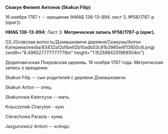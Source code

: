 **Скакун Филипп Антонов (Skakun Filip)**

16 ноября 1787 г -- крещение (НИАБ 136-13-894, лист 3, №58/1787-р
(ориг)).

**НИАБ 136-13-894:** Лист 3. **Метрическая запись №58/1787-р (ориг).**

![](./Осовская волость/Домашковичи деревня/Скакуны/Антон Катерина/media/83432a12d1be92b10adb03c91b3985e4f13850c8.png){width="6.496527777777778in"
height="1.1525984251968504in"}

Дедиловичская Покровская церковь. 16 ноября 1787 года. Метрическая
запись о крещении.

Skakun Filip -- сын родителей с деревни Домашковичи.

Skakun Anton -- отец.

Skakunowa Katerzyna -- мать.

Krauczonek Charyton - кум.

Cierachowa Parasia - кума.

Jazgunowicz Antoni -- ксёндз.
